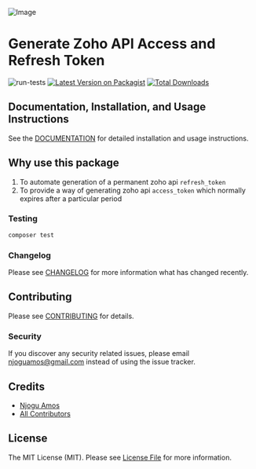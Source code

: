 ![Image](https://github.com/njoguamos/laravel-zoho-oauth/blob/gh-pages/images/Cover.png)
# Generate Zoho API Access and Refresh Token

![run-tests](https://github.com/njoguamos/laravel-zoho-oauth/workflows/run-tests/badge.svg)
[![Latest Version on Packagist](https://img.shields.io/packagist/v/njoguamos/laravel-zoho-oauth.svg?style=flat-square)](https://packagist.org/packages/njoguamos/laravel-zoho-oauth)
[![Total Downloads](https://img.shields.io/packagist/dt/njoguamos/laravel-zoho-oauth.svg?style=flat-square)](https://packagist.org/packages/njoguamos/laravel-zoho-oauth)


## Documentation, Installation, and Usage Instructions

See the [DOCUMENTATION](https://njoguamos.github.io/laravel-zoho-oauth/) for detailed installation and usage instructions.


## Why use this package
1. To automate generation of a permanent zoho api `refresh_token`
2. To provide a way of generating zoho api `access_token` which normally expires after a particular period


### Testing

``` bash
composer test
```

### Changelog

Please see [CHANGELOG](CHANGELOG.md) for more information what has changed recently.

## Contributing

Please see [CONTRIBUTING](CONTRIBUTING.md) for details.

### Security

If you discover any security related issues, please email njoguamos@gmail.com instead of using the issue tracker.

## Credits

- [Njogu Amos](https://github.com/njoguamos)
- [All Contributors](../../contributors)

## License

The MIT License (MIT). Please see [License File](LICENSE.md) for more information.

